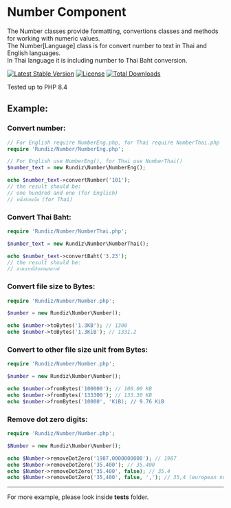 # Number Component

The Number classes provide formatting, convertions classes and methods for working with numeric values.<br>
The Number[Language] class is for convert number to text in Thai and English languages.<br>
In Thai language it is including number to Thai Baht conversion.

[![Latest Stable Version](https://poser.pugx.org/rundiz/number/v/stable)](https://packagist.org/packages/rundiz/number)
[![License](https://poser.pugx.org/rundiz/number/license)](https://packagist.org/packages/rundiz/number)
[![Total Downloads](https://poser.pugx.org/rundiz/number/downloads)](https://packagist.org/packages/rundiz/number)

Tested up to PHP 8.4

## Example:

### Convert number:

```php
// For English require NumberEng.php, for Thai require NumberThai.php
require 'Rundiz/Number/NumberEng.php';

// For English use NumberEng(), for Thai use NumberThai()
$number_text = new Rundiz\Number\NumberEng();

echo $number_text->convertNumber('101');
// the result should be:
// one hundred and one (for English)
// หนึ่งร้อยเอ็ด (for Thai)
```

### Convert Thai Baht:

```php
require 'Rundiz/Number/NumberThai.php';

$number_text = new Rundiz\Number\NumberThai();

echo $number_text->convertBaht('3.23');
// the result should be:
// สามบาทยี่สิบสามสตางค์
```

### Convert file size to Bytes:

```php
require 'Rundiz/Number/Number.php';

$number = new Rundiz\Number\Number();

echo $number->toBytes('1.3KB'); // 1300
echo $number->toBytes('1.3KiB'); // 1331.2
```

### Convert to other file size unit from Bytes:

```php
require 'Rundiz/Number/Number.php';

$number = new Rundiz\Number\Number();

echo $number->fromBytes('100000'); // 100.00 KB
echo $number->fromBytes('133300'); // 133.30 KB
echo $number->fromBytes('10000', 'KiB); // 9.76 KiB
```

### Remove dot zero digits:

```php
require 'Rundiz/Number/Number.php';

$Number = new Rundiz\Number\Number();

echo $Number->removeDotZero('1987.0000000000'); // 1987
echo $Number->removeDotZero('35.400'); // 35.400
echo $Number->removeDotZero('35.400', false); // 35.4
echo $Number->removeDotZero('35,400', false, ','); // 35,4 (european number format)
```


---

For more example, please look inside **tests** folder.
